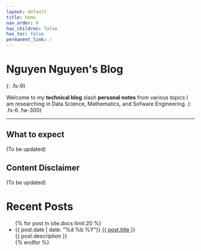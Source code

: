```yaml
---
layout: default
title: Home
nav_order: 0
has_children: false
has_toc: false
permanent_link: /
---
```


# Nguyen Nguyen's Blog
{: .fs-9}

Welcome to my **technical blog** slash **personal notes** from various topics I am researching in Data Science, Mathematics, and Sofware Engineering.
{: .fs-6 .fw-300}

***

## What to expect

(To be updated)

## Content Disclaimer

(To be updated)

<h1>Recent Posts</h1>
<ul class="posts">
{% for post in site.docs limit:20 %}
    <li>
        <span class="post-date">{{ post.date | date: "%d %b %Y"}}</span>
        <a class="post-link" href="{{ post.url }}">{{ post.title }}</a>
        <br/>
        {{ post.description }}
    </li>
{% endfor %}
</ul>